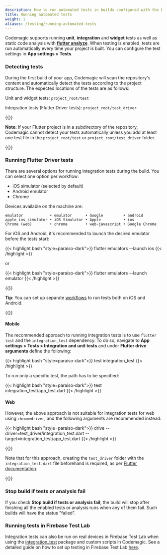 ```yaml
---
description: How to run automated tests in builds configured with the Flutter workflow editor
title: Running automated tests
weight: 1
aliases: /testing/running-automated-tests
---
```


Codemagic supports running **unit**, **integration** and **widget** tests as well as static code analysis with [**flutter analyze**](./static-code-analysis). When testing is enabled, tests are run automatically every time your project is built. You can configure the test settings in **App settings > Tests**.

### Detecting tests

During the first build of your app, Codemagic will scan the repository's content and automatically detect the tests according to the project structure. The expected locations of the tests are as follows:

Unit and widget tests: `project_root/test`

Integration tests (Flutter Driver tests): `project_root/test_driver`

{{<notebox>}}

**Note:** If your Flutter project is in a subdirectory of the repository, Codemagic cannot detect your tests automatically unless you add at least one test file in the `project_root/test` or `project_root/test_driver` folder.

{{</notebox>}}

### Running Flutter Driver tests

There are several options for running integration tests during the build. You can select one option per workflow:

- iOS simulator (selected by default)
- Android emulator
- Chrome

Devices available on the machine are:

```
emulator            • emulator      • Google         • android
apple_ios_simulator • iOS Simulator • Apple          • ios
Chrome (web)        • chrome        • web-javascript • Google Chrome
```

For iOS and Android, it's recommended to launch the desired emulator before the tests start:

{{< highlight bash "style=paraiso-dark">}}
flutter emulators --launch ios
{{< /highlight >}}

or

{{< highlight bash "style=paraiso-dark">}}
flutter emulators --launch emulator
{{< /highlight >}}

{{<notebox>}}

**Tip**: You can set up separate [workflows](../flutter/creating-workflows/) to run tests both on iOS and Android.

{{</notebox>}}

#### Mobile

The recommended approach to running integration tests is to use `flutter test` and the `integration_test` dependency. To do so, navigate to **App settings > Tests > Integration and unit tests** and under **Flutter drive arguments** define the following:

{{< highlight bash "style=paraiso-dark">}}
test integration_test
{{< /highlight >}}

To run only a specific test, the path has to be specified:

{{< highlight bash "style=paraiso-dark">}}
test integration_test/app_test.dart
{{< /highlight >}}

#### Web

However, the above approach is not suitable for integration tests for web using `chromedriver`, and the following arguments are recommended instead:

{{< highlight bash "style=paraiso-dark">}}
drive --driver=test_driver/integration_test.dart --target=integration_test/app_test.dart
{{< /highlight >}}

{{<notebox>}}

Note that for this approach, creating the `test_driver` folder with the `integration_test.dart` file beforehand is required, as per [Flutter documentation](https://docs.flutter.dev/cookbook/testing/integration/introduction#5b-web).

{{</notebox>}}

### Stop build if tests or analysis fail

If you check **Stop build if tests or analysis fail**, the build will stop after finishing all the enabled tests or analysis runs when any of them fail. Such builds will have the status "failed".

### Running tests in Firebase Test Lab

Integration tests can also be run on real devices in Firebase Test Lab when using the [integration_test](https://github.com/flutter/flutter/tree/master/packages/integration_test) package and custom scripts in Codemagic. See a detailed guide on how to set up testing in Firebase Test Lab [here](https://blog.codemagic.io/codemagic-flutter-integration-tests-firebase-test-lab/).
